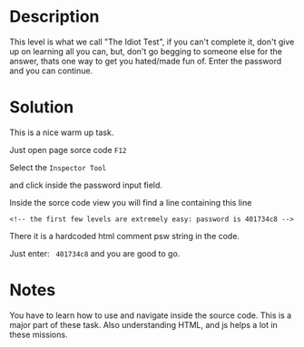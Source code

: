 # Description
This level is what we call "The Idiot Test", if you can't complete it, don't give up on learning all you can, but, don't go begging to someone else for the answer, thats one way to get you hated/made fun of. Enter the password and you can continue.

# Solution

This is a nice warm up task.

Just open page sorce code `F12`

Select the `Inspector Tool`

and click inside the password input field.

Inside the sorce code view you will find a line containing this line

`<!-- the first few levels are extremely easy: password is 401734c8 -->`

There it is a hardcoded html comment psw string in the code.

Just enter: ` 401734c8` and you are good to go.

# Notes

You have to learn how to use and navigate inside the source code. This is a major part of these task. Also understanding HTML, and js helps a lot in these missions.
